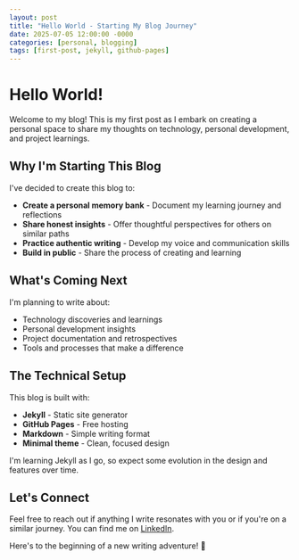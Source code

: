 ```yaml
---
layout: post
title: "Hello World - Starting My Blog Journey"
date: 2025-07-05 12:00:00 -0000
categories: [personal, blogging]
tags: [first-post, jekyll, github-pages]
---
```


# Hello World!

Welcome to my blog! This is my first post as I embark on creating a personal space to share my thoughts on technology, personal development, and project learnings.

## Why I'm Starting This Blog

I've decided to create this blog to:

- **Create a personal memory bank** - Document my learning journey and reflections
- **Share honest insights** - Offer thoughtful perspectives for others on similar paths
- **Practice authentic writing** - Develop my voice and communication skills
- **Build in public** - Share the process of creating and learning

## What's Coming Next

I'm planning to write about:
- Technology discoveries and learnings
- Personal development insights
- Project documentation and retrospectives
- Tools and processes that make a difference

## The Technical Setup

This blog is built with:
- **Jekyll** - Static site generator
- **GitHub Pages** - Free hosting
- **Markdown** - Simple writing format
- **Minimal theme** - Clean, focused design

I'm learning Jekyll as I go, so expect some evolution in the design and features over time.

## Let's Connect

Feel free to reach out if anything I write resonates with you or if you're on a similar journey. You can find me on [LinkedIn](https://linkedin.com/in/yourprofile).

Here's to the beginning of a new writing adventure! 🚀
